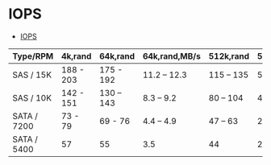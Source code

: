 # IOPS

- [IOPS](https://en.wikipedia.org/wiki/IOPS)

| Type/RPM    | 4k,rand   | 64k,rand  | 64k,rand,MB/s | 512k,rand | 512k,rand,MB/s | seq,MB/s     |
| ----------- | --------- | --------- | ------------- | --------- | -------------- | ------------ |
| SAS / 15K   | 188 - 203 | 175 - 192 | 11.2 – 12.3   | 115 – 135 | 58.9 – 68.9    | 91.5 – 126.3 |
| SAS / 10K   | 142 - 151 | 130 – 143 | 8.3 – 9.2     | 80 – 104  | 40.9 – 53.1    | 58.1 – 107.2 |
| SATA / 7200 | 73 - 79   | 69 - 76   | 4.4 – 4.9     | 47 – 63   | 24.3 – 32.1    | 43.4 – 97.8  |
| SATA / 5400 | 57        | 55        | 3.5           | 44        | 22.6           |
